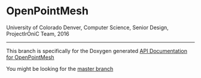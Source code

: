 # OpenPointMesh
University of Colorado Denver, Computer Science, Senior Design, ProjectIrOniC Team, 2016

-----

This branch is specifically for the Doxygen generated [API Documentation for OpenPointMesh](http://projectironic.github.io/OpenPointMesh/)

You might be looking for the [master branch](https://github.com/ProjectIRoniC/OpenPointMesh)
